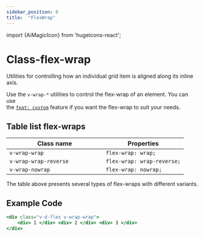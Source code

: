 ```yaml
---
sidebar_position: 8
title:  "FlexWrap"
---
```


import {AiMagicIcon} from 'hugeicons-react';

# Class-flex-wrap <AiMagicIcon className='icon' />

Utilities for controlling how an individual grid item is aligned along its inline axis.

Use the `v-wrap-*` utilities to control the flex-wrap of an element.
You can use <br /> the [`feat: custom`](/docs/Core-Features/V-custom.md) feature if you want the flex-wrap to suit your needs.

## Table list flex-wraps    

| Class name  | Properties |
|---------------------|-------------------|
| `v-wrap-wrap			`      | `flex-wrap: wrap;` | 
| `v-wrap-wrap-reverse			`      | `flex-wrap: wrap-reverse;` | 
| `v-wrap-nowrap			`      | `flex-wrap: nowrap;` | 

The table above presents several types of flex-wraps with different variants.

## Example Code
``` jsx title="index.html"
<div class="v-d-flex v-wrap-wrap">
    <div> 1 </div> <div> 2 </div> <div> 3 </div>
</div>
```